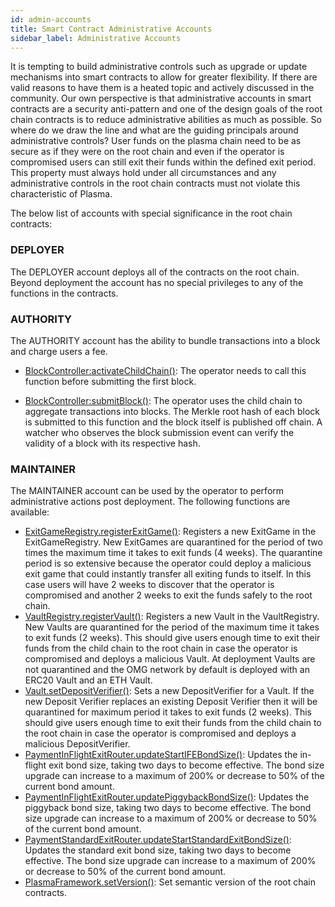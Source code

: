 ```yaml
---
id: admin-accounts
title: Smart Contract Administrative Accounts
sidebar_label: Administrative Accounts
---
```


It is tempting to build administrative controls such as upgrade or update mechanisms into smart contracts to allow for greater flexibility. If there are valid reasons to have them is a heated topic and actively discussed in the community. Our own perspective is that administrative accounts in smart contracts are a security anti-pattern and one of the design goals of the root chain contracts is to reduce administrative abilities as much as possible. 
So where do we draw the line and what are the guiding principals around administrative controls? User funds on the plasma chain need to be as secure as if they were on the root chain and even if the operator is compromised users can still exit their funds within the defined exit period. This property must always hold under all circumstances  and any administrative controls in the root chain contracts must not violate this characteristic of Plasma.

The below list of accounts with special significance in the root chain contracts:

### DEPLOYER

The DEPLOYER account deploys all of the contracts on the root chain. Beyond deployment the account has no special privileges to any of the functions in the contracts.

### AUTHORITY

The AUTHORITY account has the ability to bundle transactions into a block and charge users a fee.

- [BlockController:activateChildChain()](https://github.com/omisego/plasma-contracts/blob/master/plasma_framework/docs/contracts/BlockController.md#activateChildChain): The operator needs to call this function before submitting the first block. 

- [BlockController:submitBlock()](https://github.com/omisego/plasma-contracts/blob/master/plasma_framework/docs/contracts/BlockController.md#submitblock): The operator uses the child chain to aggregate transactions into blocks. The Merkle root hash of each block is submitted to this function and the block itself is published off chain. A watcher who observes the block submission event can verify the validity of a block with its respective hash.

### MAINTAINER

The MAINTAINER account can be used by the operator to perform administrative actions post deployment. The following functions are available:

- [ExitGameRegistry.registerExitGame()](https://github.com/omisego/plasma-contracts/blob/master/plasma_framework/docs/contracts/ExitGameRegistry.md#registerexitgame):  Registers a new ExitGame in the ExitGameRegistry. New ExitGames are quarantined for the period of two times the maximum time it takes to exit funds (4 weeks). The quarantine period is so extensive because the operator could deploy a malicious exit game that could instantly transfer all exiting funds to itself. In this case users will have 2 weeks to discover that the operator is compromised and another 2 weeks to exit the funds safely to the root chain.
- [VaultRegistry.registerVault()](https://github.com/omisego/plasma-contracts/blob/master/plasma_framework/docs/contracts/VaultRegistry.md#registervault): Registers a new Vault in the VaultRegistry. New Vaults are quarantined for the period of the maximum time it takes to exit funds (2 weeks). This should give users enough time to exit their funds from the child chain to the root chain in case the operator is compromised and deploys a malicious Vault. At deployment Vaults are not quarantined and the OMG network by default is deployed with an ERC20 Vault and an ETH Vault.
- [Vault.setDepositVerifier()](https://github.com/omisego/plasma-contracts/blob/master/plasma_framework/docs/contracts/Vault.md#setdepositverifier): Sets a new DepositVerifier for a Vault. If the new Deposit Verifier replaces an existing Deposit Verifier then it will be quarantined for maximum period it takes to exit funds (2 weeks). This should give users enough time to exit their funds from the child chain to the root chain in case the operator is compromised and deploys a malicious DepositVerifier.
- [PaymentInFlightExitRouter.updateStartIFEBondSize()](https://github.com/omisego/plasma-contracts/blob/master/plasma_framework/docs/contracts/PaymentInFlightExitRouter.md#updatestartifebondsize): Updates the in-flight exit bond size, taking two days to become effective. The bond size upgrade can increase to a maximum of 200% or decrease to 50% of the current bond amount.
- [PaymentInFlightExitRouter.updatePiggybackBondSize()](https://github.com/omisego/plasma-contracts/blob/master/plasma_framework/docs/contracts/PaymentInFlightExitRouter.md#updatepiggybackbondsize): Updates the piggyback bond size, taking two days to become effective. The bond size upgrade can increase to a maximum of 200% or decrease to 50% of the current bond amount.
- [PaymentStandardExitRouter.updateStartStandardExitBondSize()](https://github.com/omisego/plasma-contracts/blob/master/plasma_framework/docs/contracts/PaymentStandardExitRouter.md#updatestartstandardexitbondsize): Updates the standard exit bond size, taking two days to become effective. The bond size upgrade can increase to a maximum of 200% or decrease to 50% of the current bond amount.
- [PlasmaFramework.setVersion()](https://github.com/omisego/plasma-contracts/blob/master/plasma_framework/docs/contracts/PlasmaFramework.md#setversion): Set semantic version of the root chain contracts.
